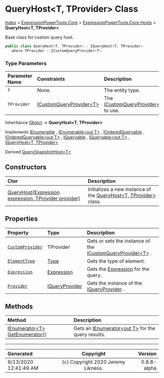﻿# QueryHost&lt;T, TProvider> Class

[Index](../index.md) > [ExpressionPowerTools.Core](ExpressionPowerTools.Core.a.md) > [ExpressionPowerTools.Core.Hosts](ExpressionPowerTools.Core.Hosts.n.md) > **QueryHost<T, TProvider>**

Base class for custom query host.

```csharp
public class QueryHost<T, TProvider> : IQueryHost<T, TProvider>
   where TProvider : ICustomQueryProvider<T>
```

### Type Parameters

| Parameter Name | Constraints | Description |
| :-- | :-- | :-- |
| `T` | None. | The entity type. |
| `TProvider` | [ICustomQueryProvider&lt;T>](ExpressionPowerTools.Core.Signatures.ICustomQueryProvider`1.i.md) | The [ICustomQueryProvider&lt;T>](ExpressionPowerTools.Core.Signatures.ICustomQueryProvider`1.i.md) to use. |

Inheritance [Object](https://docs.microsoft.com/dotnet/api/system.object) → **QueryHost&lt;T, TProvider>**

Implements  [IEnumerable](https://docs.microsoft.com/dotnet/api/system.collections.ienumerable) ,  [IEnumerable&lt;out T>](https://docs.microsoft.com/dotnet/api/system.collections.generic.ienumerable-1) ,  [IOrderedQueryable](https://docs.microsoft.com/dotnet/api/system.linq.iorderedqueryable) ,  [IOrderedQueryable&lt;out T>](https://docs.microsoft.com/dotnet/api/system.linq.iorderedqueryable-1) ,  [IQueryable](https://docs.microsoft.com/dotnet/api/system.linq.iqueryable) ,  [IQueryable&lt;out T>](https://docs.microsoft.com/dotnet/api/system.linq.iqueryable-1) ,  [IQueryHost&lt;T, TProvider>](ExpressionPowerTools.Core.Signatures.IQueryHost`2.i.md) 

Derived  [QuerySnapshotHost&lt;T>](ExpressionPowerTools.Core.Hosts.QuerySnapshotHost`1.cs.md) 

## Constructors

| Ctor | Description |
| :-- | :-- |
| [QueryHost(Expression expression, TProvider provider)](ExpressionPowerTools.Core.Hosts.QueryHost`2.ctor.md#queryhostexpression-expression-tprovider-provider) | Initializes a new instance of the [QueryHost&lt;T, TProvider>](ExpressionPowerTools.Core.Hosts.QueryHost`2.cs.md) class. |
## Properties

| Property | Type | Description |
| :-- | :-- | :-- |
| [`CustomProvider`](ExpressionPowerTools.Core.Hosts.QueryHost`2.CustomProvider.prop.md) | TProvider | Gets or sets the instance of the [ICustomQueryProvider&lt;T>](ExpressionPowerTools.Core.Signatures.ICustomQueryProvider`1.i.md) . |
| [`ElementType`](ExpressionPowerTools.Core.Hosts.QueryHost`2.ElementType.prop.md) | [Type](https://docs.microsoft.com/dotnet/api/system.type) | Gets the type of element. |
| [`Expression`](ExpressionPowerTools.Core.Hosts.QueryHost`2.Expression.prop.md) | [Expression](https://docs.microsoft.com/dotnet/api/system.linq.expressions.expression) | Gets the [Expression](ExpressionPowerTools.Core.Hosts.QueryHost`2.Expression.prop.md) for the query. |
| [`Provider`](ExpressionPowerTools.Core.Hosts.QueryHost`2.Provider.prop.md) | [IQueryProvider](https://docs.microsoft.com/dotnet/api/system.linq.iqueryprovider) | Gets the instance of the [IQueryProvider](https://docs.microsoft.com/dotnet/api/system.linq.iqueryprovider) . |

## Methods

| Method | Description |
| :-- | :-- |
| [IEnumerator&lt;T> GetEnumerator()](ExpressionPowerTools.Core.Hosts.QueryHost`2.GetEnumerator.m.md) | Gets an [IEnumerator&lt;out T>](https://docs.microsoft.com/dotnet/api/system.collections.generic.ienumerator-1) for the query results. |

---

| Generated | Copyright | Version |
| :-- | :-: | --: |
| 9/13/2020 12:41:49 AM | (c) Copyright 2020 Jeremy Likness. | 0.8.8-alpha |
